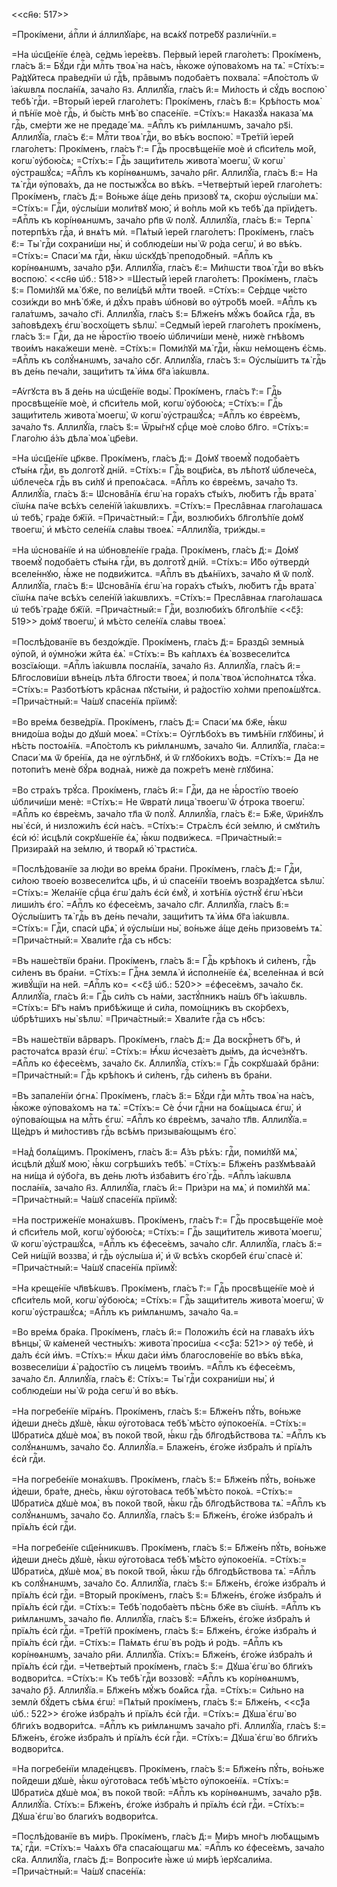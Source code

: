 <<сн҃ѳ: 517>>

=Прокі́мени, а҆пⷭ҇ли и҆ а҆ллилꙋїа́рє, на всѧ́кꙋ потре́бꙋ разли́чнїи.=

=На ѡ҆сщ҃е́нїе є҆ле́а, се́дмь і҆ере́євъ. Пе́рвый і҆ере́й глаго́летъ:
Прокі́менъ, гла́съ а҃:= Бꙋ́ди гдⷭ҇и млⷭ҇ть твоѧ̀ на на́съ, ꙗ҆́коже ᲂу҆пова́хомъ
на тѧ̀. =Сті́хъ:= Ра́дꙋйтесѧ пра́веднїи ѡ҆ гдⷭ҇ѣ, пра̑вымъ подоба́етъ похвала̀.
=А҆по́столъ ѿ і҆а́кѡвлѧ посла́нїѧ, зача́ло н҃з. А҆ллилꙋ́їа, гла́съ и҃:= Ми́лость
и҆ сꙋ́дъ воспою̀ тебѣ̀ гдⷭ҇и. =Вторы́й і҆ере́й глаго́летъ: Прокі́менъ, гла́съ
в҃:= Крѣ́пость моѧ̀ и҆ пѣ́нїе моѐ гдⷭ҇ь, и҆ бы́сть мнѣ̀ во спасе́нїе. =Сті́хъ:=
Наказꙋ́ѧ наказа́ мѧ гдⷭ҇ь, сме́рти же не предаде́ мѧ. =А҆пⷭ҇лъ къ ри́млѧнѡмъ,
зача́ло рѕ҃і. А҆ллилꙋ́їа, гла́съ є҃:= Млⷭ҇ти твоѧ̀ гдⷭ҇и, во вѣ́къ воспою̀.
=Тре́тїй і҆ере́й глаго́летъ: Прокі́менъ, гла́съ г҃:= Гдⷭ҇ь просвѣще́нїе моѐ и҆
сп҃си́тель мо́й, когѡ̀ ᲂу҆бою́сѧ; =Сті́хъ:= Гдⷭ҇ь защи́титель живота̀ моегѡ̀, ѿ
когѡ̀ ᲂу҆страшꙋ́сѧ; =А҆пⷭ҇лъ къ корі́нѳѧнѡмъ, зача́ло рн҃г. А҆ллилꙋ́їа, гла́съ
в҃:= На тѧ̀ гдⷭ҇и ᲂу҆пова́хъ, да не постыжꙋ́сѧ во вѣ́къ. =Четве́ртый і҆ере́й
глаго́летъ: Прокі́менъ, гла́съ д҃:= Во́ньже а҆́ще де́нь призовꙋ́ тѧ, ско́рѡ
ᲂу҆слы́ши мѧ̀. =Сті́хъ:= Гдⷭ҇и, ᲂу҆слы́ши моли́твꙋ мою̀, и҆ во́пль мо́й къ тебѣ̀
да прїи́детъ. =А҆пⷭ҇лъ къ корі́нѳѧнѡмъ, зача́ло рп҃в ѿ полꙋ̀. А҆ллилꙋ́їа, гла́съ
в҃:= Терпѧ̀ потерпѣ́хъ гдⷭ҇а, и҆ внѧ́тъ мѝ. =Пѧ́тый і҆ере́й глаго́летъ:
Прокі́менъ, гла́съ є҃:= Ты̀ гдⷭ҇и сохрани́ши ны̀, и҆ соблюде́ши ны̀ ѿ ро́да
сегѡ̀, и҆ во вѣ́къ. =Сті́хъ:= Спаси́ мѧ гдⷭ҇и, ꙗ҆́кѡ ѡ҆скꙋдѣ̀ преподо́бный.
=А҆пⷭ҇лъ къ корі́нѳѧнѡмъ, зача́ло рѯ҃и. А҆ллилꙋ́їа, гла́съ є҃:= Ми́лѡсти твоѧ̀
гдⷭ҇и во вѣ́къ воспою̀. <<сн҃ѳ ѡ҆б.: 518>> =Шесты́й і҆ере́й глаго́летъ:
Прокі́менъ, гла́съ ѕ҃:= Поми́лꙋй мѧ̀ бж҃е, по вели́цѣй млⷭ҇ти твое́й. =Сті́хъ:=
Се́рдце чи́сто сози́жди во мнѣ̀ бж҃е, и҆ дꙋ́хъ пра́въ ѡ҆бновѝ во ᲂу҆тро́бѣ
мое́й. =А҆пⷭ҇лъ къ гала́тѡмъ, зача́ло сг҃і. А҆ллилꙋ́їа, гла́съ ѕ҃:= Бл҃же́нъ
мꙋ́жъ боѧ́йсѧ гдⷭ҇а, въ за́повѣдехъ є҆гѡ̀ восхо́щетъ ѕѣлѡ̀. =Седмы́й і҆ере́й
глаго́летъ прокі́менъ, гла́съ з҃:= Гдⷭ҇и, да не ꙗ҆́ростїю твое́ю ѡ҆бличи́ши
менѐ, нижѐ гнѣ́вомъ твои́мъ нака́жеши менѐ. =Сті́хъ:= Поми́лꙋй мѧ̀ гдⷭ҇и, ꙗ҆́кѡ
не́мощенъ є҆́смь. =А҆пⷭ҇лъ къ солꙋ́нѧнѡмъ, зача́ло сѻ҃г. А҆ллилꙋ́їа, гла́съ з҃:=
Оу҆слы́шитъ тѧ̀ гдⷭ҇ь въ де́нь печа́ли, защи́титъ тѧ̀ и҆́мѧ бг҃а і҆а́кѡвлѧ.

=А҆́ѵгꙋста въ а҃ де́нь на ѡ҆сщ҃е́нїе воды̀. Прокі́менъ, гла́съ г҃:= Гдⷭ҇ь
просвѣще́нїе моѐ, и҆ сп҃си́тель мо́й, когѡ̀ ᲂу҆бою́сѧ; =Сті́хъ:= Гдⷭ҇ь
защи́титель живота̀ моегѡ̀, ѿ когѡ̀ ᲂу҆страшꙋ́сѧ; =А҆пⷭ҇лъ ко є҆вре́ємъ, зача́ло
т҃ѕ. А҆ллилꙋ́їа, гла́съ ѕ҃:= Ѿры́гнꙋ срⷣце моѐ сло́во бл҃го. =Сті́хъ:= Глаго́лю
а҆́зъ дѣла̀ моѧ̀ цр҃е́ви.

=На ѡ҆сщ҃е́нїе цр҃кве. Прокі́менъ, гла́съ д҃:= До́мꙋ твоемꙋ̀ подоба́етъ ст҃ы́нѧ
гдⷭ҇и, въ долготꙋ̀ дні́й. =Сті́хъ:= Гдⷭ҇ь воцр҃и́сѧ, въ лѣ́потꙋ ѡ҆блече́сѧ,
ѡ҆блече́сѧ гдⷭ҇ь въ си́лꙋ и҆ препоѧ́сасѧ. =А҆пⷭ҇лъ ко є҆вре́ємъ, зача́ло т҃з.
А҆ллилꙋ́їа, гла́съ а҃:= Ѡ҆снова̑нїѧ є҆гѡ̀ на гора́хъ ст҃ы́хъ, лю́битъ гдⷭ҇ь
врата̀ сїѡ́нѧ па́че всѣ́хъ селе́нїй і҆а́кѡвлихъ. =Сті́хъ:= Пресла̑внаѧ
глаго́лашасѧ ѡ҆ тебѣ̀, гра́де бж҃їй. =Прича́стный:= Гдⷭ҇и, возлюби́хъ
бл҃голѣ́пїе до́мꙋ твоегѡ̀, и҆ мѣ́сто селе́нїѧ сла́вы твоеѧ̀. =А҆ллилꙋ́їа,
три́жды.=

=На ѡ҆снова́нїе и҆ на ѡ҆бновле́нїе гра́да. Прокі́менъ, гла́съ д҃:= До́мꙋ
твоемꙋ̀ подоба́етъ ст҃ы́нѧ гдⷭ҇и, въ долготꙋ̀ дні́й. =Сті́хъ:= И҆́бо ᲂу҆твердѝ
вселе́ннꙋю, ꙗ҆́же не подви́житсѧ. =А҆пⷭ҇лъ въ дѣѧ́нїихъ, зача́ло м҃ ѿ полꙋ̀.
А҆ллилꙋ́їа, гла́съ в҃:= Ѡ҆снова̑нїѧ є҆гѡ̀ на гора́хъ ст҃ы́хъ, лю́битъ гдⷭ҇ь
врата̀ сїѡ́нѧ па́че всѣ́хъ селе́нїй і҆а́кѡвлихъ. =Сті́хъ:= Пресла̑внаѧ
глаго́лашасѧ ѡ҆ тебѣ̀ гра́де бж҃їй. =Прича́стный:= Гдⷭ҇и, возлюби́хъ бл҃голѣ́пїе
<<с҃ѯ: 519>> до́мꙋ твоегѡ̀, и҆ мѣ́сто селе́нїѧ сла́вы твоеѧ̀.

=Послѣ́дованїе въ бездо́ждїе. Прокі́менъ, гла́съ д҃:= Бразды̑ земны́ѧ ᲂу҆по́й,
и҆ ᲂу҆мно́жи жи̑та є҆ѧ̀. =Сті́хъ:= Въ ка́плѧхъ є҆ѧ̀ возвесели́тсѧ возсїѧ́ющи.
=А҆пⷭ҇лъ і҆а́кѡвлѧ посла́нїѧ, зача́ло н҃з. А҆ллилꙋ́їа, гла́съ и҃:= Бл҃гослови́ши
вѣне́цъ лѣ́та бл҃гости твоеѧ̀, и҆ полѧ̀ твоѧ̀ и҆спо́лнѧтсѧ тꙋ́ка. =Сті́хъ:=
Разботѣ́ютъ кра̑снаѧ пꙋсты́ни, и҆ ра́достїю хо́лми препоѧ́шꙋтсѧ. =Прича́стный:=
Ча́шꙋ спасе́нїѧ прїимꙋ̀:

=Во вре́мѧ безве́дрїѧ. Прокі́менъ, гла́съ д҃:= Спаси́ мѧ бж҃е, ꙗ҆́кѡ внидо́ша
во́ды до дꙋшѝ моеѧ̀. =Сті́хъ:= Оу҆глѣбо́хъ въ тимѣ́нїи глꙋбины̀, и҆ нѣ́сть
постоѧ́нїѧ. =А҆по́столъ къ ри́млѧнѡмъ, зача́ло ч҃и. А҆ллилꙋ́їа, гла́са:= Спаси́
мѧ ѿ бре́нїѧ, да не ᲂу҆глѣ́бнꙋ, и҆ ѿ глꙋбо́кихъ во́дъ. =Сті́хъ:= Да не потопи́тъ
менѐ бꙋ́рѧ водна́ѧ, нижѐ да пожре́тъ менѐ глꙋбина̀.

=Во стра́хъ трꙋ́са. Прокі́менъ, гла́съ и҃:= Гдⷭ҇и, да не ꙗ҆́ростїю твое́ю
ѡ҆бличи́ши менѐ: =Сті́хъ:= Не ѿвратѝ лица̀ твоегѡ̀ ѿ ѻ҆́трока твоегѡ̀. =А҆пⷭ҇лъ
ко є҆вре́ємъ, зача́ло тл҃а ѿ полꙋ̀. А҆ллилꙋ́їа, гла́съ є҃:= Бж҃е, ѿри́нꙋлъ ны̀
є҆сѝ, и҆ низложи́лъ є҆сѝ на́съ. =Сті́хъ:= Стрѧ́слъ є҆сѝ зе́млю, и҆ смꙋти́лъ є҆сѝ
ю҆̀: и҆сцѣлѝ сокрꙋше́нїе є҆ѧ̀, ꙗ҆́кѡ подви́жесѧ. =Прича́стный:= Призира́ѧй на
зе́млю, и҆ творѧ́й ю҆̀ трѧсти́сѧ.

=Послѣ́дованїе за лю́ди во вре́мѧ бра́ни. Прокі́менъ, гла́съ д҃:= Гдⷭ҇и, си́лою
твое́ю возвесели́тсѧ цр҃ь, и҆ ѡ҆ спасе́нїи твое́мъ возра́дꙋетсѧ ѕѣлѡ̀. =Сті́хъ:=
Жела́нїе срⷣца є҆гѡ̀ да́лъ є҆сѝ є҆мꙋ̀, и҆ хотѣ́нїѧ ᲂу҆стнꙋ̀ є҆гѡ̀ нѣ́си лиши́лъ
є҆го̀. =А҆пⷭ҇лъ ко є҆фесе́ємъ, зача́ло сл҃г. А҆ллилꙋ́їа, гла́съ в҃:= Оу҆слы́шитъ
тѧ̀ гдⷭ҇ь въ де́нь печа́ли, защи́титъ тѧ̀ и҆́мѧ бг҃а і҆а́кѡвлѧ. =Сті́хъ:= Гдⷭ҇и,
спасѝ цр҃ѧ̀, и҆ ᲂу҆слы́ши ны̀, во́ньже а҆́ще де́нь призове́мъ тѧ̀.
=Прича́стный:= Хвали́те гдⷭ҇а съ нб҃съ:

=Въ наше́ствїи бра́ни. Прокі́менъ, гла́съ а҃:= Гдⷭ҇ь крѣ́покъ и҆ си́ленъ, гдⷭ҇ь
си́ленъ въ бра́ни. =Сті́хъ:= Гдⷭ҇нѧ землѧ̀ и҆ и҆сполне́нїе є҆ѧ̀, вселе́ннаѧ и҆
всѝ живꙋ́щїи на не́й. =А҆пⷭ҇лъ ко= <<с҃ѯ ѡ҆б.: 520>> =є҆фесе́ємъ, зача́ло с҃к.
А҆ллилꙋ́їа, гла́съ и҃:= Гдⷭ҇ь си́лъ съ на́ми, застꙋ́пникъ на́шъ бг҃ъ і҆а́кѡвль.
=Сті́хъ:= Бг҃ъ на́мъ прибѣ́жище и҆ си́ла, помо́щникъ въ ско́рбехъ, ѡ҆брѣ́тшихъ
ны̀ ѕѣлѡ̀. =Прича́стный:= Хвали́те гдⷭ҇а съ нб҃съ:

=Въ наше́ствїи ва̑рваръ. Прокі́менъ, гла́съ д҃:= Да воскрⷭ҇нетъ бг҃ъ, и҆
расточа́тсѧ вразѝ є҆гѡ̀. =Сті́хъ:= Ꙗ҆́кѡ и҆счеза́етъ ды́мъ, да и҆сче́знꙋтъ.
=А҆пⷭ҇лъ ко є҆фесе́ємъ, зача́ло с҃к. А҆ллилꙋ́їа, сті́хъ:= Гдⷭ҇ь сокрꙋша́ѧй
бра̑ни: =Прича́стный:= Гдⷭ҇ь крѣ́покъ и҆ си́ленъ, гдⷭ҇ь си́ленъ въ бра́ни.

=Въ запале́нїи ѻ҆гнѧ̀. Прокі́менъ, гла́съ а҃:= Бꙋ́ди гдⷭ҇и млⷭ҇ть твоѧ̀ на
на́съ, ꙗ҆́коже ᲂу҆пова́хомъ на тѧ̀. =Сті́хъ:= Сѐ ѻ҆́чи гдⷭ҇ни на боѧ́щыѧсѧ
є҆гѡ̀, и҆ ᲂу҆пова́ющыѧ на млⷭ҇ть є҆гѡ̀. =А҆пⷭ҇лъ ко є҆вре́ємъ, зача́ло тл҃в.
А҆ллилꙋ́їа.= Ще́дръ и҆ ми́лостивъ гдⷭ҇ь всѣ́мъ призыва́ющымъ є҆го̀.

=Над̾ болѧ́щимъ. Прокі́менъ, гла́съ а҃:= А҆́зъ рѣ́хъ: гдⷭ҇и, поми́лꙋй мѧ̀,
и҆сцѣлѝ дꙋ́шꙋ мою̀, ꙗ҆́кѡ согрѣши́хъ тебѣ̀. =Сті́хъ:= Бл҃же́нъ разꙋмѣва́ѧй на
ни́ща и҆ ᲂу҆бо́га, въ де́нь лю́тъ и҆зба́витъ є҆го̀ гдⷭ҇ь. =А҆пⷭ҇лъ і҆а́кѡвлѧ
посла́нїѧ, зача́ло н҃з. А҆ллилꙋ́їа, гла́съ и҃:= При́зри на мѧ̀, и҆ поми́лꙋй мѧ̀.
=Прича́стный:= Ча́шꙋ спасе́нїѧ прїимꙋ̀:

=На постриже́нїе мона́хѡвъ. Прокі́менъ, гла́съ г҃:= Гдⷭ҇ь просвѣще́нїе моѐ и҆
сп҃си́тель мо́й, когѡ̀ ᲂу҆бою́сѧ; =Сті́хъ:= Гдⷭ҇ь защи́титель живота̀ моегѡ̀, ѿ
когѡ̀ ᲂу҆страшꙋ́сѧ, =А҆пⷭ҇лъ къ є҆фесе́ємъ, зача́ло сл҃г. А҆ллилꙋ́їа, гла́съ
а҃:= Се́й ни́щїй воззва̀, и҆ гдⷭ҇ь ᲂу҆слы́ша и҆̀, и҆ ѿ всѣ́хъ скорбе́й є҆гѡ̀
спасѐ и҆̀. =Прича́стный:= Ча́шꙋ спасе́нїѧ прїимꙋ̀:

=На креще́нїе чл҃вѣ́кѡвъ. Прокі́менъ, гла́съ г҃:= Гдⷭ҇ь просвѣще́нїе моѐ и҆
сп҃си́тель мо́й, когѡ̀ ᲂу҆бою́сѧ; =Сті́хъ:= Гдⷭ҇ь защи́титель живота̀ моегѡ̀, ѿ
когѡ̀ ᲂу҆страшꙋ́сѧ; =А҆пⷭ҇лъ къ ри́млѧнѡмъ, зача́ло ч҃а.=

=Во вре́мѧ бра́ка. Прокі́менъ, гла́съ и҃:= Положи́лъ є҆сѝ на глава́хъ и҆́хъ
вѣнцы̀, ѿ ка́меней честны́хъ: живота̀ проси́ша <<сѯ҃а: 521>> ᲂу҆ тебѐ, и҆ да́лъ
є҆сѝ и҆̀мъ. =Сті́хъ:= Ꙗ҆́кѡ да́си и҆̀мъ благослове́нїе во вѣ́къ вѣ́ка,
возвесели́ши ѧ҆̀ ра́достїю съ лице́мъ твои́мъ. =А҆пⷭ҇лъ къ є҆фесе́ємъ, зача́ло
с҃л. А҆ллилꙋ́їа, гла́съ є҃: Сті́хъ:= Ты̀ гдⷭ҇и сохрани́ши ны̀, и҆ соблюде́ши ны̀
ѿ ро́да сегѡ̀ и҆ во вѣ́къ.

=На погребе́нїе мїрѧ́нъ. Прокі́менъ, гла́съ ѕ҃:= Бл҃же́нъ пꙋ́ть, во́ньже
и҆́деши дне́сь дꙋшѐ, ꙗ҆́кѡ ᲂу҆гото́васѧ тебѣ̀ мѣ́сто ᲂу҆покое́нїѧ. =Сті́хъ:=
Ѡ҆брати́сѧ дꙋшѐ моѧ̀, въ поко́й тво́й, ꙗ҆́кѡ гдⷭ҇ь бл҃годѣ́йствова тѧ̀. =А҆пⷭ҇лъ
къ солꙋ́нѧнѡмъ, зача́ло с҃ѻ. А҆ллилꙋ́їа.= Блаже́нъ, є҆го́же и҆збра́лъ и҆ прїѧ́лъ
є҆сѝ гдⷭ҇и.

=На погребе́нїе мона́хѡвъ. Прокі́менъ, гла́съ ѕ҃:= Бл҃же́нъ пꙋ́ть, во́ньже
и҆́деши, бра́те, дне́сь, ꙗ҆́кѡ ᲂу҆гото́васѧ тебѣ̀ мѣ́сто поко́ѧ. =Сті́хъ:=
Ѡ҆брати́сѧ дꙋшѐ моѧ̀, въ поко́й тво́й, ꙗ҆́кѡ гдⷭ҇ь бл҃годѣ́йствова тѧ̀. =А҆пⷭ҇лъ
къ солꙋ́нѧнѡмъ, зача́ло с҃ѻ. А҆ллилꙋ́їа, гла́съ ѕ҃:= Бл҃же́нъ, є҆го́же и҆збра́лъ
и҆ прїѧ́лъ є҆сѝ гдⷭ҇и.

=На погребе́нїе сщ҃е́нникѡвъ. Прокі́менъ, гла́съ ѕ҃:= Бл҃же́нъ пꙋ́ть, во́ньже
и҆́деши дне́сь дꙋшѐ, ꙗ҆́кѡ ᲂу҆гото́васѧ тебѣ̀ мѣ́сто ᲂу҆покое́нїѧ. =Сті́хъ:=
Ѡ҆брати́сѧ, дꙋшѐ моѧ̀, въ поко́й тво́й, ꙗ҆́кѡ гдⷭ҇ь бл҃годѣ́йствова тѧ̀.
=А҆пⷭ҇лъ къ солꙋ́нѧнѡмъ, зача́ло с҃ѻ. А҆ллилꙋ́їа, гла́съ ѕ҃:= Бл҃же́нъ, є҆го́же
и҆збра́лъ и҆ прїѧ́лъ є҆сѝ гдⷭ҇и. =Вторы́й прокі́менъ, гла́съ ѕ҃:= Бл҃же́нъ,
є҆го́же и҆збра́лъ и҆ прїѧ́лъ є҆сѝ гдⷭ҇и. =Сті́хъ:= Тебѣ̀ подоба́етъ пѣ́снь бж҃е
въ сїѡ́нѣ. =А҆пⷭ҇лъ къ ри́млѧнѡмъ, зача́ло п҃ѳ. А҆ллилꙋ́їа, гла́съ ѕ҃:=
Бл҃же́нъ, є҆го́же и҆збра́лъ и҆ прїѧ́лъ є҆сѝ гдⷭ҇и. =Тре́тїй прокі́менъ, гла́съ
ѕ҃:= Бл҃же́нъ, є҆го́же и҆збра́лъ и҆ прїѧ́лъ є҆сѝ гдⷭ҇и. =Сті́хъ:= Па́мѧть є҆гѡ̀
въ ро́дъ и҆ ро́дъ. =А҆пⷭ҇лъ къ корі́нѳѧнѡмъ, зача́ло рн҃и. А҆ллилꙋ́їа. Сті́хъ:=
Бл҃же́нъ, є҆го́же и҆збра́лъ и҆ прїѧ́лъ є҆сѝ гдⷭ҇и. =Четве́ртый прокі́менъ,
гла́съ ѕ҃:= Дꙋша̀ є҆гѡ̀ во бл҃ги́хъ водвори́тсѧ. =Сті́хъ:= Къ тебѣ̀ гдⷭ҇и
воззовꙋ̀: =А҆пⷭ҇лъ къ корі́нѳѧнѡмъ, зача́ло р҃ѯ. А҆ллилꙋ́їа.= Бл҃же́нъ мꙋ́жъ
боѧ́йсѧ гдⷭ҇а. =Сті́хъ:= Си́льно на землѝ бꙋ́детъ сѣ́мѧ є҆гѡ̀: =Пѧ́тый
прокі́менъ, гла́съ ѕ҃:= Бл҃же́нъ, <<сѯ҃а ѡ҆б.: 522>> є҆го́же и҆збра́лъ и҆
прїѧ́лъ є҆сѝ гдⷭ҇и. =Сті́хъ:= Дꙋша̀ є҆гѡ̀ во бл҃ги́хъ водвори́тсѧ. =А҆пⷭ҇лъ къ
ри́млѧнѡмъ зача́ло рг҃і. А҆ллилꙋ́їа, гла́съ ѕ҃:= Бл҃же́нъ, є҆го́же и҆збра́лъ и҆
прїѧ́лъ є҆сѝ гдⷭ҇и. =Сті́хъ:= Дꙋша̀ є҆гѡ̀ во бл҃ги́хъ водвори́тсѧ.

=На погребе́нїи младе́нцєвъ. Прокі́менъ, гла́съ ѕ҃:= Бл҃же́нъ пꙋ́ть, во́ньже
по́йдеши дꙋшѐ, ꙗ҆́кѡ ᲂу҆гото́васѧ тебѣ̀ мѣ́сто ᲂу҆покое́нїѧ. =Сті́хъ:=
Ѡ҆брати́сѧ дꙋшѐ моѧ̀, въ поко́й тво́й: =А҆пⷭ҇лъ къ корі́нѳѧнѡмъ, зача́ло рѯ҃в.
А҆ллилꙋ́їа. Сті́хъ:= Бл҃же́нъ, є҆го́же и҆збра́лъ и҆ прїѧ́лъ є҆сѝ гдⷭ҇и.
=Сті́хъ:= Дꙋша̀ є҆гѡ̀ во благи́хъ водвори́тсѧ.

=Послѣ́дованїе въ ми́ръ. Прокі́менъ, гла́съ д҃:= Ми́ръ мно́гъ лю́бѧщымъ тѧ̀,
гдⷭ҇и. =Сті́хъ:= Ча́ѧхъ бг҃а спаса́ющагѡ мѧ̀. =А҆пⷭ҇лъ ко є҆фесе́ємъ, зача́ло
ск҃а. А҆ллилꙋ́їа, гла́съ д҃:= Вопроси́те ꙗ҆̀же ѡ҆ ми́рѣ і҆ерꙋсали́ма.
=Прича́стный:= Ча́шꙋ спасе́нїѧ:

